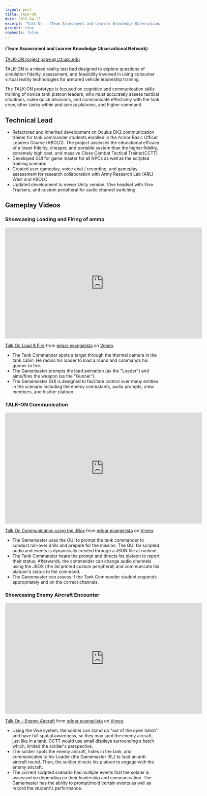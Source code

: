 ```yaml
---
layout: post
title: TALK-ON
date: 2018-04-12
excerpt: "Talk On : (Team Assessment and Learner Knowledge Observational Network)"
project: true
comments: false
---
```


#### (Team Assessment and Learner Knowledge Observational Network)

[TALK-ON project page @ ict.usc.edu](http://ict.usc.edu/prototypes/talk-on/)

TALK-ON is a mixed reality test bed designed to explore questions of simulation fidelity, assessment, and feasibility involved in using consumer virtual reality technologies for armored vehicle leadership training.

The TALK-ON prototype is focused on cognitive and communication skills training of novice tank platoon leaders, who must accurately assess tactical situations, make quick decisions, and communicate effectively with the tank crew, other tanks within and across platoons, and higher command.



## Technical Lead
- Refactored and inherited development on Oculus DK2 communication trainer for tank commander students enrolled in the Armor Basic Officer Leaders Course (ABOLC). The project assesses the educational efficacy of a lower fidelity, cheaper, and portable system than the higher fidelity, extremely high cost, and massive Close Combat Tactical Trainer(CCTT)
- Developed GUI for game master for all NPCs as well as the scripted training scenario
- Created user gameplay, voice chat / recording, and gameplay assessment for research collaboration with Army Research Lab (ARL) West and ABOLC
- Updated development to newer Unity version, Vive headset with Vive Trackers, and custom peripheral for audio channel switching



## Gameplay Videos

### Showcasing Loading and Firing of ammo

<iframe src="https://player.vimeo.com/video/264383056" width="640" height="360" frameborder="0" webkitallowfullscreen mozallowfullscreen allowfullscreen></iframe>
<p><a href="https://vimeo.com/264383056">Talk On Load &amp; Fire</a> from <a href="https://vimeo.com/user83913317">edgar evangelista</a> on <a href="https://vimeo.com">Vimeo</a>.</p>

- The Tank Commander spots a target through the thermal camera in the tank cabin. He radios his loader to load a round and commands his gunner to fire.
- The Gamemaster prompts the load animation (as the "Loader") and aims/fires the weapon (as the "Gunner").
- The Gamemaster GUI is designed to facilitate control over many entities in the scenario including the enemy combatants, audio prompts, crew members, and his/her platoon.



### TALK-ON Communication

<iframe src="https://player.vimeo.com/video/264381700" width="640" height="360" frameborder="0" webkitallowfullscreen mozallowfullscreen allowfullscreen></iframe>
<p><a href="https://vimeo.com/264381700">Talk On Communication using the JBox</a> from <a href="https://vimeo.com/user83913317">edgar evangelista</a> on <a href="https://vimeo.com">Vimeo</a>.</p>

- The Gamemaster uses the GUI to prompt the tank commander to conduct roll-over drills and prepare for the mission. The GUI for scripted audio and events is dynamically created through a JSON file at runtime.
- The Tank Commander hears the prompt and directs his platoon to report their status. Afterwards, the commander can change audio channels using the JBOX (the 3d printed custom peripheral) and communicate his platoon's status to the command.
- The Gamemaster can assess if the Tank Commander student responds appropriately and on the correct channels.



### Showcasing Enemy Aircraft Encounter

<iframe src="https://player.vimeo.com/video/264380727" width="640" height="360" frameborder="0" webkitallowfullscreen mozallowfullscreen allowfullscreen></iframe>
<p><a href="https://vimeo.com/264380727">Talk On - Enemy Aircraft</a> from <a href="https://vimeo.com/user83913317">edgar evangelista</a> on <a href="https://vimeo.com">Vimeo</a>.</p>

- Using the Vive system, the soldier can stand up "out of the open hatch" and have full spatial awareness, so they may spot the enemy aircraft, just like in a tank. CCTT would use small displays surrounding a hatch which, limited the soldier's perspective.
- The soldier spots the enemy aircraft, hides in the tank, and communicates to his Loader (the Gamemaster IRL) to load an anti-aircraft round. Then, the soldier directs his platoon to engage with the enemy aircraft.
- The current scripted scenario has multiple events that the soldier is assessed on depending on their leadership and communication. The Gamemaster has the ability to prompt/mold certain events as well as record the student's performance.